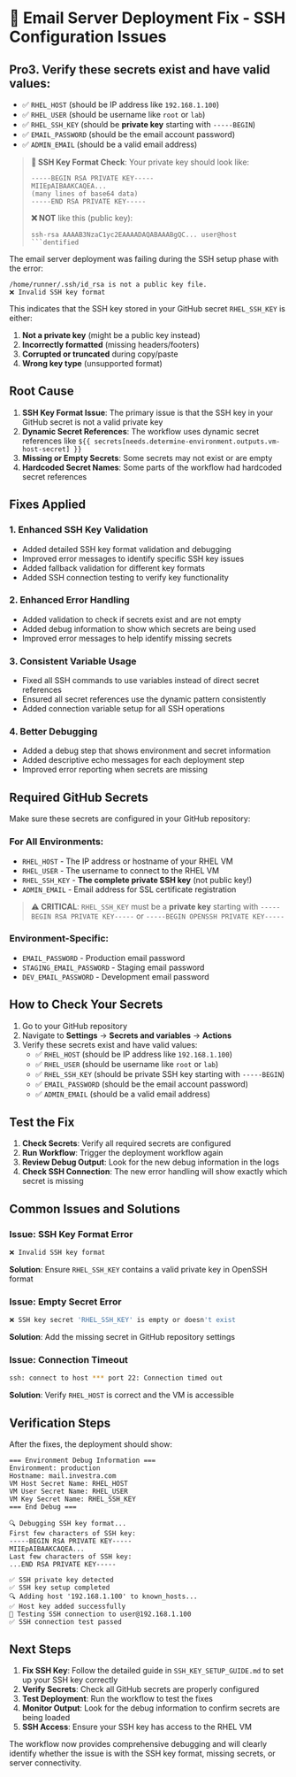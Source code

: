 # 🔧 Email Server Deployment Fix - SSH Configuration Issues

## Pro3. Verify these secrets exist and have valid values:
   - ✅ `RHEL_HOST` (should be IP address like `192.168.1.100`)
   - ✅ `RHEL_USER` (should be username like `root` or `lab`)
   - ✅ `RHEL_SSH_KEY` (should be **private key** starting with `-----BEGIN`)
   - ✅ `EMAIL_PASSWORD` (should be the email account password)
   - ✅ `ADMIN_EMAIL` (should be a valid email address)

> **📝 SSH Key Format Check**: Your private key should look like:
> ```
> -----BEGIN RSA PRIVATE KEY-----
> MIIEpAIBAAKCAQEA...
> (many lines of base64 data)
> -----END RSA PRIVATE KEY-----
> ```
> 
> **❌ NOT** like this (public key):
> ```
> ssh-rsa AAAAB3NzaC1yc2EAAAADAQABAAABgQC... user@host
> ```dentified

The email server deployment was failing during the SSH setup phase with the error:
```
/home/runner/.ssh/id_rsa is not a public key file.
❌ Invalid SSH key format
```

This indicates that the SSH key stored in your GitHub secret `RHEL_SSH_KEY` is either:
1. **Not a private key** (might be a public key instead)  
2. **Incorrectly formatted** (missing headers/footers)
3. **Corrupted or truncated** during copy/paste
4. **Wrong key type** (unsupported format)

## Root Cause

1. **SSH Key Format Issue**: The primary issue is that the SSH key in your GitHub secret is not a valid private key
2. **Dynamic Secret References**: The workflow uses dynamic secret references like `${{ secrets[needs.determine-environment.outputs.vm-host-secret] }}` 
3. **Missing or Empty Secrets**: Some secrets may not exist or are empty
4. **Hardcoded Secret Names**: Some parts of the workflow had hardcoded secret references

## Fixes Applied

### 1. Enhanced SSH Key Validation
- Added detailed SSH key format validation and debugging
- Improved error messages to identify specific SSH key issues
- Added fallback validation for different key formats
- Added SSH connection testing to verify key functionality

### 2. Enhanced Error Handling
- Added validation to check if secrets exist and are not empty
- Added debug information to show which secrets are being used
- Improved error messages to help identify missing secrets

### 3. Consistent Variable Usage
- Fixed all SSH commands to use variables instead of direct secret references
- Ensured all secret references use the dynamic pattern consistently
- Added connection variable setup for all SSH operations

### 4. Better Debugging
- Added a debug step that shows environment and secret information
- Added descriptive echo messages for each deployment step
- Improved error reporting when secrets are missing

## Required GitHub Secrets

Make sure these secrets are configured in your GitHub repository:

### For All Environments:
- `RHEL_HOST` - The IP address or hostname of your RHEL VM
- `RHEL_USER` - The username to connect to the RHEL VM  
- `RHEL_SSH_KEY` - **The complete private SSH key** (not public key!)
- `ADMIN_EMAIL` - Email address for SSL certificate registration

> **⚠️ CRITICAL**: `RHEL_SSH_KEY` must be a **private key** starting with `-----BEGIN RSA PRIVATE KEY-----` or `-----BEGIN OPENSSH PRIVATE KEY-----`

### Environment-Specific:
- `EMAIL_PASSWORD` - Production email password
- `STAGING_EMAIL_PASSWORD` - Staging email password  
- `DEV_EMAIL_PASSWORD` - Development email password

## How to Check Your Secrets

1. Go to your GitHub repository
2. Navigate to **Settings** → **Secrets and variables** → **Actions**
3. Verify these secrets exist and have valid values:
   - ✅ `RHEL_HOST` (should be IP address like `192.168.1.100`)
   - ✅ `RHEL_USER` (should be username like `root` or `lab`)
   - ✅ `RHEL_SSH_KEY` (should be private SSH key starting with `-----BEGIN`)
   - ✅ `EMAIL_PASSWORD` (should be the email account password)
   - ✅ `ADMIN_EMAIL` (should be a valid email address)

## Test the Fix

1. **Check Secrets**: Verify all required secrets are configured
2. **Run Workflow**: Trigger the deployment workflow again
3. **Review Debug Output**: Look for the new debug information in the logs
4. **Check SSH Connection**: The new error handling will show exactly which secret is missing

## Common Issues and Solutions

### Issue: SSH Key Format Error
```bash
❌ Invalid SSH key format
```
**Solution**: Ensure `RHEL_SSH_KEY` contains a valid private key in OpenSSH format

### Issue: Empty Secret Error  
```bash
❌ SSH key secret 'RHEL_SSH_KEY' is empty or doesn't exist
```
**Solution**: Add the missing secret in GitHub repository settings

### Issue: Connection Timeout
```bash
ssh: connect to host *** port 22: Connection timed out
```
**Solution**: Verify `RHEL_HOST` is correct and the VM is accessible

## Verification Steps

After the fixes, the deployment should show:
```
=== Environment Debug Information ===
Environment: production
Hostname: mail.investra.com
VM Host Secret Name: RHEL_HOST
VM User Secret Name: RHEL_USER
VM Key Secret Name: RHEL_SSH_KEY
=== End Debug ===

🔍 Debugging SSH key format...
First few characters of SSH key:
-----BEGIN RSA PRIVATE KEY-----
MIIEpAIBAAKCAQEA...
Last few characters of SSH key:
...END RSA PRIVATE KEY-----

✅ SSH private key detected
✅ SSH key setup completed
🔍 Adding host '192.168.1.100' to known_hosts...
✅ Host key added successfully
🔐 Testing SSH connection to user@192.168.1.100
✅ SSH connection test passed
```

## Next Steps

1. **Fix SSH Key**: Follow the detailed guide in `SSH_KEY_SETUP_GUIDE.md` to set up your SSH key correctly
2. **Verify Secrets**: Check all GitHub secrets are properly configured
3. **Test Deployment**: Run the workflow to test the fixes
4. **Monitor Output**: Look for the debug information to confirm secrets are being loaded
5. **SSH Access**: Ensure your SSH key has access to the RHEL VM

The workflow now provides comprehensive debugging and will clearly identify whether the issue is with the SSH key format, missing secrets, or server connectivity.
